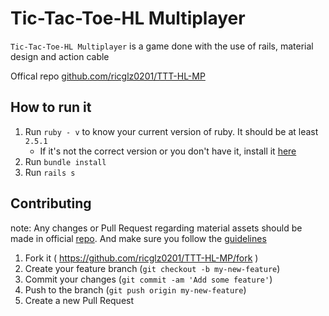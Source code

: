 
# Tic-Tac-Toe-HL Multiplayer

`Tic-Tac-Toe-HL Multiplayer` is a game done with the use of rails, material design and action cable

Offical repo  [github.com/ricglz0201/TTT-HL-MP](https://github.com/ricglz0201/TTT-HL-MP)

## How to run it

1. Run `ruby - v` to know your current version of ruby. It should be at least `2.5.1`
	* If it's not the correct version or you don't have it, install it [here](https://www.ruby-lang.org/en/downloads/)
2. Run `bundle install`
3. Run `rails s`

## Contributing
note: Any changes or Pull Request regarding material assets should be made in official [repo](https://github.com/ricglz0201/TTT-HL-MP). And make sure you follow the [guidelines](https://github.com/ricglz0201/TTT-HL-MP/blob/master/CONTRIBUTING.md)

1. Fork it ( https://github.com/ricglz0201/TTT-HL-MP/fork )
2. Create your feature branch (`git checkout -b my-new-feature`)
3. Commit your changes (`git commit -am 'Add some feature'`)
4. Push to the branch (`git push origin my-new-feature`)
5. Create a new Pull Request
